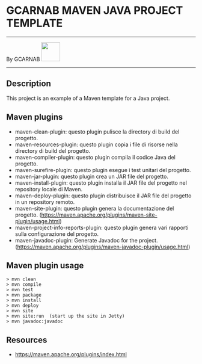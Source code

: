 # GCARNAB MAVEN JAVA PROJECT TEMPLATE
___

By GCARNAB <a href='https://github.com/gcarnab'> <img src='https://avatars.githubusercontent.com/u/15156604?v=4' width="50"/></a>
___

## Description

This project is an example of a Maven template for a Java project.


## Maven plugins

- maven-clean-plugin: questo plugin pulisce la directory di build del progetto.
- maven-resources-plugin: questo plugin copia i file di risorse nella directory di build del progetto.
- maven-compiler-plugin: questo plugin compila il codice Java del progetto.
- maven-surefire-plugin: questo plugin esegue i test unitari del progetto.
- maven-jar-plugin: questo plugin crea un JAR file del progetto.
- maven-install-plugin: questo plugin installa il JAR file del progetto nel repository locale di Maven.
- maven-deploy-plugin: questo plugin distribuisce il JAR file del progetto in un repository remoto.
- maven-site-plugin: questo plugin genera la documentazione del progetto. (https://maven.apache.org/plugins/maven-site-plugin/usage.html)
- maven-project-info-reports-plugin: questo plugin genera vari rapporti sulla configurazione del progetto.
- maven-javadoc-plugin: Generate Javadoc for the project. (https://maven.apache.org/plugins/maven-javadoc-plugin/usage.html)

## Maven plugin usage

```shell
> mvn clean
> mvn compile
> mvn test
> mvn package
> mvn install
> mvn deploy
> mvn site
> mvn site:run  (start up the site in Jetty)
> mvn javadoc:javadoc
```


## Resources

- https://maven.apache.org/plugins/index.html
